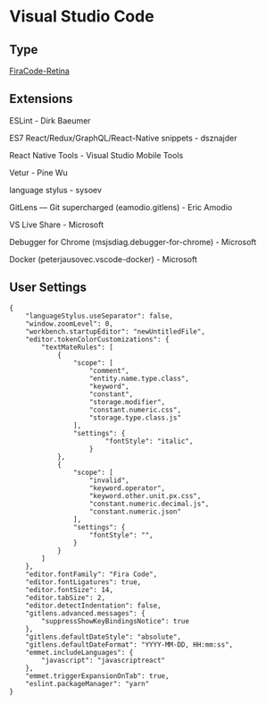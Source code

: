 # Visual Studio Code


## Type

[FiraCode-Retina](https://github.com/tonsky/FiraCode/blob/master/distr/ttf/FiraCode-Retina.ttf)


## Extensions

ESLint - Dirk Baeumer

ES7 React/Redux/GraphQL/React-Native snippets - dsznajder

React Native Tools - Visual Studio Mobile Tools

Vetur - Pine Wu

language stylus - sysoev

GitLens — Git supercharged (eamodio.gitlens) - Eric Amodio

VS Live Share - Microsoft

Debugger for Chrome (msjsdiag.debugger-for-chrome) - Microsoft

Docker (peterjausovec.vscode-docker) - Microsoft


## User Settings

```
{
    "languageStylus.useSeparator": false,
    "window.zoomLevel": 0,
    "workbench.startupEditor": "newUntitledFile",
    "editor.tokenColorCustomizations": {
        "textMateRules": [
            {
                "scope": [
                    "comment",
                    "entity.name.type.class",
                    "keyword",
                    "constant",
                    "storage.modifier",
                    "constant.numeric.css",
                    "storage.type.class.js"
                ],
                "settings": {
                        "fontStyle": "italic",
                    }
            },
            {
                "scope": [
                    "invalid",
                    "keyword.operator",
                    "keyword.other.unit.px.css",
                    "constant.numeric.decimal.js",
                    "constant.numeric.json"
                ],
                "settings": {
                    "fontStyle": "",
                }
            }
        ]
    },
    "editor.fontFamily": "Fira Code",
    "editor.fontLigatures": true,
    "editor.fontSize": 14,
    "editor.tabSize": 2,
    "editor.detectIndentation": false,
    "gitlens.advanced.messages": {
        "suppressShowKeyBindingsNotice": true
    },
    "gitlens.defaultDateStyle": "absolute",
    "gitlens.defaultDateFormat": "YYYY-MM-DD, HH:mm:ss",
    "emmet.includeLanguages": {
        "javascript": "javascriptreact"
    },
    "emmet.triggerExpansionOnTab": true,
    "eslint.packageManager": "yarn"
}

```
